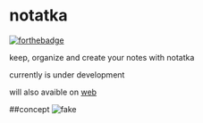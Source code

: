 # notatka
[![forthebadge](http://forthebadge.com/images/badges/built-for-android.svg)](http://forthebadge.com)

keep, organize and create your notes with notatka

currently is under development

will also avaible on [web](https://github.com/locovna/notatka-web)

##concept
![fake](http://locovna.com/img/notatka.png)
